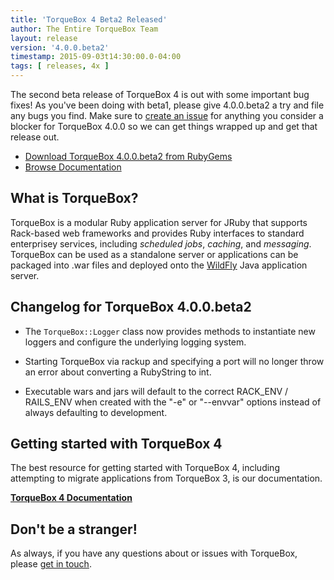 ```yaml
---
title: 'TorqueBox 4 Beta2 Released'
author: The Entire TorqueBox Team
layout: release
version: '4.0.0.beta2'
timestamp: 2015-09-03t14:30:00.0-04:00
tags: [ releases, 4x ]
---
```


The second beta release of TorqueBox 4 is out with some important bug
fixes! As you've been doing with beta1, please give 4.0.0.beta2 a try
and file any bugs you find. Make sure to [create an issue][issues] for
anything you consider a blocker for TorqueBox 4.0.0 so we can get
things wrapped up and get that release out.

* [Download TorqueBox 4.0.0.beta2 from RubyGems][download]
* [Browse Documentation][docs]

## What is TorqueBox?

TorqueBox is a modular Ruby application server for JRuby that supports
Rack-based web frameworks and provides Ruby interfaces to standard
enterprisey services, including *scheduled jobs*, *caching*, and
*messaging*. TorqueBox can be used as a standalone server or
applications can be packaged into .war files and deployed onto the
[WildFly][] Java application server.

## Changelog for TorqueBox 4.0.0.beta2

* The `TorqueBox::Logger` class now provides methods to instantiate
  new loggers and configure the underlying logging system.

* Starting TorqueBox via rackup and specifying a port will no longer
  throw an error about converting a RubyString to int.

* Executable wars and jars will default to the correct RACK_ENV /
  RAILS_ENV when created with the "-e" or "--envvar" options instead
  of always defaulting to development.

## Getting started with TorqueBox 4

The best resource for getting started with TorqueBox 4, including
attempting to migrate applications from TorqueBox 3, is our
documentation.

**[TorqueBox 4 Documentation][docs]**

## Don't be a stranger!

As always, if you have any questions about or issues with TorqueBox, please [get in touch][community].

[download]:    http://rubygems.org/gems/torquebox/versions/4.0.0.beta2-java
[docs]:        /documentation/4.0.0.beta2/yardoc/
[community]:   /community/
[wildfly]:     http://wildfly.org/

[issues]:      https://github.com/torquebox/torquebox/issues

